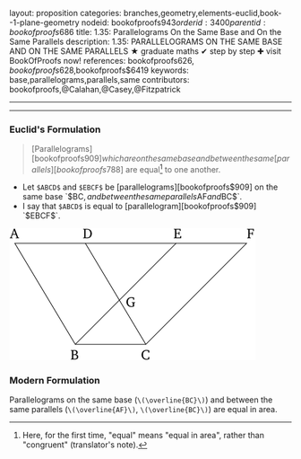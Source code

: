 layout: proposition
categories: branches,geometry,elements-euclid,book--1-plane-geometry
nodeid: bookofproofs$943
orderid: 3400
parentid: bookofproofs$686
title: 1.35: Parallelograms On the Same Base and On the Same Parallels
description: 1.35: PARALLELOGRAMS ON THE SAME BASE AND ON THE SAME PARALLELS &#9733; graduate maths &#10004; step by step &#10010; visit BookOfProofs now!
references: bookofproofs$626,bookofproofs$628,bookofproofs$6419
keywords: base,parallelograms,parallels,same
contributors: bookofproofs,@Calahan,@Casey,@Fitzpatrick

---


---

### Euclid's Formulation

> [Parallelograms][bookofproofs$909] which are on the same base and between the same [parallels][bookofproofs$788] are equal[^1] to one another.
* Let `$ABCD$` and `$EBCF$` be [parallelograms][bookofproofs$909] on the same base `$BC$`, and between the same parallels `$AF$` and `$BC$`.
* I say that `$ABCD$` is equal to [parallelogram][bookofproofs$909] `$EBCF$`.


![fig35e](https://github.com/bookofproofs/bookofproofs.github.io/blob/main/_sources/_assets/images/euclid/Book01/fig35e.png?raw=true)


### Modern Formulation

Parallelograms on the same base (`\(\overline{BC}\)`) and between the same parallels (`\(\overline{AF}\)`, `\(\overline{BC}\)`) are equal in area.

[^1]: Here, for the first time, "equal" means "equal in area", rather than "congruent" (translator's note).
